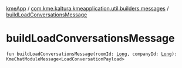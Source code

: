 [kmeApp](../index.md) / [com.kme.kaltura.kmeapplication.util.builders.messages](index.md) / [buildLoadConversationsMessage](./build-load-conversations-message.md)

# buildLoadConversationsMessage

`fun buildLoadConversationsMessage(roomId: `[`Long`](https://kotlinlang.org/api/latest/jvm/stdlib/kotlin/-long/index.html)`, companyId: `[`Long`](https://kotlinlang.org/api/latest/jvm/stdlib/kotlin/-long/index.html)`): KmeChatModuleMessage<LoadConversationPayload>`